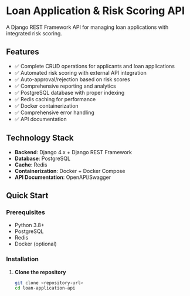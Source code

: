 # Loan Application & Risk Scoring API

A Django REST Framework API for managing loan applications with integrated risk scoring.

## Features

- ✅ Complete CRUD operations for applicants and loan applications
- ✅ Automated risk scoring with external API integration
- ✅ Auto-approval/rejection based on risk scores
- ✅ Comprehensive reporting and analytics
- ✅ PostgreSQL database with proper indexing
- ✅ Redis caching for performance
- ✅ Docker containerization
- ✅ Comprehensive error handling
- ✅ API documentation

## Technology Stack

- **Backend**: Django 4.x + Django REST Framework
- **Database**: PostgreSQL
- **Cache**: Redis
- **Containerization**: Docker + Docker Compose
- **API Documentation**: OpenAPI/Swagger

## Quick Start

### Prerequisites

- Python 3.8+
- PostgreSQL
- Redis
- Docker (optional)

### Installation

1. **Clone the repository**
   ```bash
   git clone <repository-url>
   cd loan-application-api